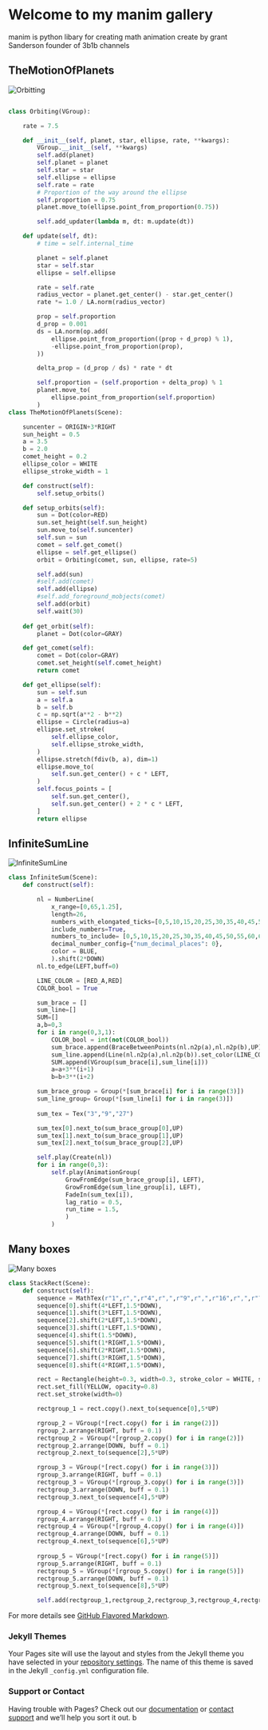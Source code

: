 # Welcome to my manim gallery

manim is python libary for creating math animation create by grant Sanderson founder of 3b1b channels

## TheMotionOfPlanets
![Orbitting](https://github.com/thanniti/Manim-Gallery/blob/main/Media/TheMotionOfPlanets_ManimCE_v0.10.0.gif)
```python

class Orbiting(VGroup):

	rate = 7.5

	def __init__(self, planet, star, ellipse, rate, **kwargs):
		VGroup.__init__(self, **kwargs)
		self.add(planet)
		self.planet = planet
		self.star = star
		self.ellipse = ellipse
		self.rate = rate
		# Proportion of the way around the ellipse
		self.proportion = 0.75
		planet.move_to(ellipse.point_from_proportion(0.75))

		self.add_updater(lambda m, dt: m.update(dt))

	def update(self, dt):
        # time = self.internal_time

		planet = self.planet
		star = self.star
		ellipse = self.ellipse

		rate = self.rate
		radius_vector = planet.get_center() - star.get_center()
		rate *= 1.0 / LA.norm(radius_vector)

		prop = self.proportion
		d_prop = 0.001
		ds = LA.norm(op.add(
			ellipse.point_from_proportion((prop + d_prop) % 1),
			-ellipse.point_from_proportion(prop),
		))

		delta_prop = (d_prop / ds) * rate * dt

		self.proportion = (self.proportion + delta_prop) % 1
		planet.move_to(
			ellipse.point_from_proportion(self.proportion)
		)
class TheMotionOfPlanets(Scene):

	suncenter = ORIGIN+3*RIGHT
	sun_height = 0.5
	a = 3.5
	b = 2.0
	comet_height = 0.2
	ellipse_color = WHITE
	ellipse_stroke_width = 1

	def construct(self):
		self.setup_orbits()

	def setup_orbits(self):
		sun = Dot(color=RED)
		sun.set_height(self.sun_height)
		sun.move_to(self.suncenter)
		self.sun = sun
		comet = self.get_comet()
		ellipse = self.get_ellipse()
		orbit = Orbiting(comet, sun, ellipse, rate=5)

		self.add(sun)
		#self.add(comet)
		self.add(ellipse)
		#self.add_foreground_mobjects(comet)
		self.add(orbit)
		self.wait(30)
	
	def get_orbit(self):
		planet = Dot(color=GRAY)

	def get_comet(self):
		comet = Dot(color=GRAY)
		comet.set_height(self.comet_height)
		return comet

	def get_ellipse(self):
		sun = self.sun
		a = self.a
		b = self.b
		c = np.sqrt(a**2 - b**2)
		ellipse = Circle(radius=a)
		ellipse.set_stroke(
			self.ellipse_color,
			self.ellipse_stroke_width,
		)
		ellipse.stretch(fdiv(b, a), dim=1)
		ellipse.move_to(
			self.sun.get_center() + c * LEFT,
		)
		self.focus_points = [
			self.sun.get_center(),
			self.sun.get_center() + 2 * c * LEFT,
		]
		return ellipse
```
## InfiniteSumLine
![InfiniteSumLine](https://github.com/thanniti/Manim-Gallery/blob/main/Media/InfiniteSum_ManimCE_v0.10.0.gif)
```python
class InfiniteSum(Scene):
	def construct(self):

		nl = NumberLine(
			x_range=[0,65,1.25],
			length=26,
			numbers_with_elongated_ticks=[0,5,10,15,20,25,30,35,40,45,50,55,60,65],
			include_numbers=True,
			numbers_to_include= [0,5,10,15,20,25,30,35,40,45,50,55,60,65],
			decimal_number_config={"num_decimal_places": 0},
			color = BLUE,
			).shift(2*DOWN)
		nl.to_edge(LEFT,buff=0)

		LINE_COLOR = [RED_A,RED]
		COLOR_bool = True

		sum_brace = []
		sum_line=[]
		SUM=[]
		a,b=0,3
		for i in range(0,3,1):
			COLOR_bool = int(not(COLOR_bool))
			sum_brace.append(BraceBetweenPoints(nl.n2p(a),nl.n2p(b),UP))
			sum_line.append(Line(nl.n2p(a),nl.n2p(b)).set_color(LINE_COLOR[COLOR_bool]))
			SUM.append(VGroup(sum_brace[i],sum_line[i]))
			a=a+3**(i+1)
			b=b+3**(i+2)

		sum_brace_group = Group(*[sum_brace[i] for i in range(3)])
		sum_line_group= Group(*[sum_line[i] for i in range(3)])
		
		sum_tex = Tex("3","9","27")

		sum_tex[0].next_to(sum_brace_group[0],UP)
		sum_tex[1].next_to(sum_brace_group[1],UP)
		sum_tex[2].next_to(sum_brace_group[2],UP)

		self.play(Create(nl))
		for i in range(0,3):
			self.play(AnimationGroup(
				GrowFromEdge(sum_brace_group[i], LEFT),
				GrowFromEdge(sum_line_group[i], LEFT),
				FadeIn(sum_tex[i]),
				lag_ratio = 0.5,
				run_time = 1.5,
				)
			)
```
## Many boxes
![Many boxes](https://github.com/thanniti/Manim-Gallery/blob/main/Media/StackRect_ManimCE_v0.10.0.png)
```python
class StackRect(Scene):
	def construct(self):
		sequence = MathTex(r"1",r",",r"4",r",",r"9",r",",r"16",r",",r"?")
		sequence[0].shift(4*LEFT,1.5*DOWN),
		sequence[1].shift(3*LEFT,1.5*DOWN),
		sequence[2].shift(2*LEFT,1.5*DOWN),
		sequence[3].shift(1*LEFT,1.5*DOWN),
		sequence[4].shift(1.5*DOWN),
		sequence[5].shift(1*RIGHT,1.5*DOWN),
		sequence[6].shift(2*RIGHT,1.5*DOWN),
		sequence[7].shift(3*RIGHT,1.5*DOWN),
		sequence[8].shift(4*RIGHT,1.5*DOWN),

		rect = Rectangle(height=0.3, width=0.3, stroke_color = WHITE, stroke_opacity= 1)
		rect.set_fill(YELLOW, opacity=0.8)
		rect.set_stroke(width=0)

		rectgroup_1 = rect.copy().next_to(sequence[0],5*UP)

		rgroup_2 = VGroup(*[rect.copy() for i in range(2)])
		rgroup_2.arrange(RIGHT, buff = 0.1)
		rectgroup_2 = VGroup(*[rgroup_2.copy() for i in range(2)])
		rectgroup_2.arrange(DOWN, buff = 0.1)
		rectgroup_2.next_to(sequence[2],5*UP)

		rgroup_3 = VGroup(*[rect.copy() for i in range(3)])
		rgroup_3.arrange(RIGHT, buff = 0.1)
		rectgroup_3 = VGroup(*[rgroup_3.copy() for i in range(3)])
		rectgroup_3.arrange(DOWN, buff = 0.1)
		rectgroup_3.next_to(sequence[4],5*UP)

		rgroup_4 = VGroup(*[rect.copy() for i in range(4)])
		rgroup_4.arrange(RIGHT, buff = 0.1)
		rectgroup_4 = VGroup(*[rgroup_4.copy() for i in range(4)])
		rectgroup_4.arrange(DOWN, buff = 0.1)
		rectgroup_4.next_to(sequence[6],5*UP)
		
		rgroup_5 = VGroup(*[rect.copy() for i in range(5)])
		rgroup_5.arrange(RIGHT, buff = 0.1)
		rectgroup_5 = VGroup(*[rgroup_5.copy() for i in range(5)])
		rectgroup_5.arrange(DOWN, buff = 0.1)
		rectgroup_5.next_to(sequence[8],5*UP)

		self.add(rectgroup_1,rectgroup_2,rectgroup_3,rectgroup_4,rectgroup_5,sequence)
```
For more details see [GitHub Flavored Markdown](https://guides.github.com/features/mastering-markdown/).

### Jekyll Themes

Your Pages site will use the layout and styles from the Jekyll theme you have selected in your [repository settings](https://github.com/thanniti/Manim-Gallery/settings/pages). The name of this theme is saved in the Jekyll `_config.yml` configuration file.

### Support or Contact

Having trouble with Pages? Check out our [documentation](https://docs.github.com/categories/github-pages-basics/) or [contact support](https://support.github.com/contact) and we’ll help you sort it out.
b
